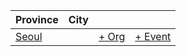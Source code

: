| Province | City | | |
| --- | --- | --- | --- |
| [Seoul](by_city.md#seoul) | | [+ Org](https://github.com/swingdance/orgs/issues/new?assignees=&labels=add+org&projects=&template=02-add_entity.yml&title=Add%20Org%3A%20ko_KR%20%E2%80%A2%20%3CName%3E&region=ko_KR&province=Seoul&city=Seoul) | [+ Event](https://github.com/swingdance/events/issues/new?assignees=&labels=add+event&projects=&template=02-add_entity.yml&title=Add%20Event%3A%202024%2Fko_KR%20%E2%80%A2%20%3CName%3E&region=ko_KR&province=Seoul&city=Seoul&org_id=&date_starts=2024-&date_ends=2024-) |
